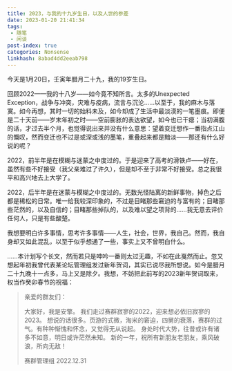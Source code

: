 ```yaml
---
title: 2023，与我的十九岁生日，以及人世的参差
date: 2023-01-20 21:41:34
tags: 
 - 随笔
 - 闲谈
post-index: true
categories: Nonsense
linkhash: 8abad4dd2eeab798
---
```

今天是1月20日，壬寅年腊月二十九，我的19岁生日。

回顾2022——我的十八岁——如今竟不知所言。太多的Unexpected Exception，战争与冲突，灾难与疫病，流言与沉沦……以至于，我的麻木与落寞。如今再想，其时一切的始料未及，如今却成了生活中最淡漠的一笔墨痕。即便是二十天前——岁末年初之时——空前膨胀的表达欲望，如今也已干瘪；当初满腹的话，才过去半个月，也觉得说出来并没有什么意思：望着变迁想作一番指点江山的慨叹，然而变迁也不过是或深或浅的墨笔，重叠起来都是黯淡——那还有什么好说的呢？

2022，前半年是在模糊与迷蒙之中度过的。于是迎来了高考的滑铁卢——好在，虽然有些不好接受（我父亲难过了许久），但是却不至于非常不好接受。总之我很平和高兴地去上大学了。

2022，后半年是在迷蒙与模糊之中度过的。无数光怪陆离的新鲜事物，掉色之后都是稀松的日常。唯一给我较深印象的，不过是目睹那些窘迫的与富有的；目睹那些茫然的，以及自信的；目睹那些掉队的，以及难以望之项背的……我无意去评价任何人，只是有些酸楚。

我想要明白许多事情，思考许多事情——人生，社会，世界，我自己。然而，我自身却又如此混乱，以至于似乎想通了一些，事实上又不曾明白什么。

……本计划写个长文，然而若只是呻吟一番则太过无趣，不如在此戛然而止。忽又想起年初我曾代表某论坛管理组发过新年贺词，其实已说尽我所想说。如今是腊月二十九晚十一点多，马上又是除夕。我想，不妨把此前写的2023新年贺词取来，权当作癸卯春节的祝福：

>亲爱的群友们：
>
>大家好，我是安擎。
>我们走过赛群寂寥的2022，迎来想必依旧寂寥的2023。
>想说的话很多。页游的式微，淘米的窘迫，四舅的衰落，赛群的过气。有种种惭愧和怀念，又觉得无从说起。
>身处时代大势，往昔或许有诸多不如意，明日或许茫然未知。
>新的一年，祝所有新朋友老朋友，乘风破浪，所向无敌！
>
>赛群管理组
>2022.12.31